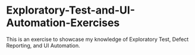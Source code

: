 # Exploratory-Test-and-UI-Automation-Exercises
This is an exercise to showcase my knowledge of Exploratory Test, Defect Reporting, and UI Automation. 
